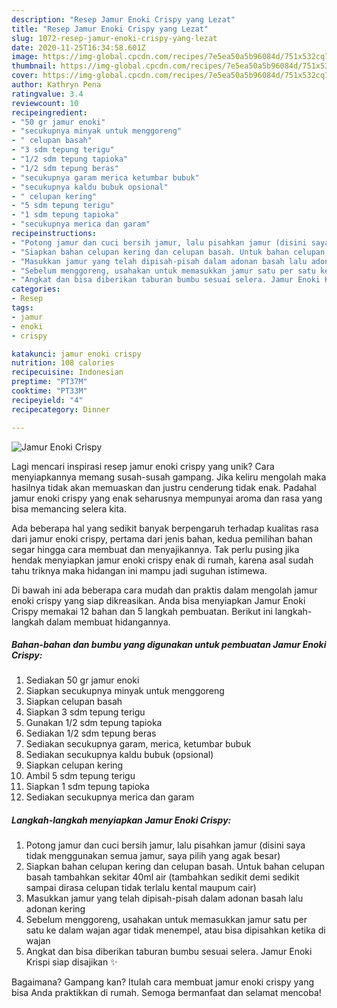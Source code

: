 ```yaml
---
description: "Resep Jamur Enoki Crispy yang Lezat"
title: "Resep Jamur Enoki Crispy yang Lezat"
slug: 1072-resep-jamur-enoki-crispy-yang-lezat
date: 2020-11-25T16:34:58.601Z
image: https://img-global.cpcdn.com/recipes/7e5ea50a5b96084d/751x532cq70/jamur-enoki-crispy-foto-resep-utama.jpg
thumbnail: https://img-global.cpcdn.com/recipes/7e5ea50a5b96084d/751x532cq70/jamur-enoki-crispy-foto-resep-utama.jpg
cover: https://img-global.cpcdn.com/recipes/7e5ea50a5b96084d/751x532cq70/jamur-enoki-crispy-foto-resep-utama.jpg
author: Kathryn Pena
ratingvalue: 3.4
reviewcount: 10
recipeingredient:
- "50 gr jamur enoki"
- "secukupnya minyak untuk menggoreng"
- " celupan basah"
- "3 sdm tepung terigu"
- "1/2 sdm tepung tapioka"
- "1/2 sdm tepung beras"
- "secukupnya garam merica ketumbar bubuk"
- "secukupnya kaldu bubuk opsional"
- " celupan kering"
- "5 sdm tepung terigu"
- "1 sdm tepung tapioka"
- "secukupnya merica dan garam"
recipeinstructions:
- "Potong jamur dan cuci bersih jamur, lalu pisahkan jamur (disini saya tidak menggunakan semua jamur, saya pilih yang agak besar)"
- "Siapkan bahan celupan kering dan celupan basah. Untuk bahan celupan basah tambahkan sekitar 40ml air (tambahkan sedikit demi sedikit sampai dirasa celupan tidak terlalu kental maupum cair)"
- "Masukkan jamur yang telah dipisah-pisah dalam adonan basah lalu adonan kering"
- "Sebelum menggoreng, usahakan untuk memasukkan jamur satu per satu ke dalam wajan agar tidak menempel, atau bisa dipisahkan ketika di wajan"
- "Angkat dan bisa diberikan taburan bumbu sesuai selera. Jamur Enoki Krispi siap disajikan ✨"
categories:
- Resep
tags:
- jamur
- enoki
- crispy

katakunci: jamur enoki crispy 
nutrition: 108 calories
recipecuisine: Indonesian
preptime: "PT37M"
cooktime: "PT33M"
recipeyield: "4"
recipecategory: Dinner

---
```



![Jamur Enoki Crispy](https://img-global.cpcdn.com/recipes/7e5ea50a5b96084d/751x532cq70/jamur-enoki-crispy-foto-resep-utama.jpg)

Lagi mencari inspirasi resep jamur enoki crispy yang unik? Cara menyiapkannya memang susah-susah gampang. Jika keliru mengolah maka hasilnya tidak akan memuaskan dan justru cenderung tidak enak. Padahal jamur enoki crispy yang enak seharusnya mempunyai aroma dan rasa yang bisa memancing selera kita.



Ada beberapa hal yang sedikit banyak berpengaruh terhadap kualitas rasa dari jamur enoki crispy, pertama dari jenis bahan, kedua pemilihan bahan segar hingga cara membuat dan menyajikannya. Tak perlu pusing jika hendak menyiapkan jamur enoki crispy enak di rumah, karena asal sudah tahu triknya maka hidangan ini mampu jadi suguhan istimewa.


Di bawah ini ada beberapa cara mudah dan praktis dalam mengolah jamur enoki crispy yang siap dikreasikan. Anda bisa menyiapkan Jamur Enoki Crispy memakai 12 bahan dan 5 langkah pembuatan. Berikut ini langkah-langkah dalam membuat hidangannya.

<!--inarticleads1-->

##### Bahan-bahan dan bumbu yang digunakan untuk pembuatan Jamur Enoki Crispy:

1. Sediakan 50 gr jamur enoki
1. Siapkan secukupnya minyak untuk menggoreng
1. Siapkan  celupan basah
1. Siapkan 3 sdm tepung terigu
1. Gunakan 1/2 sdm tepung tapioka
1. Sediakan 1/2 sdm tepung beras
1. Sediakan secukupnya garam, merica, ketumbar bubuk
1. Sediakan secukupnya kaldu bubuk (opsional)
1. Siapkan  celupan kering
1. Ambil 5 sdm tepung terigu
1. Siapkan 1 sdm tepung tapioka
1. Sediakan secukupnya merica dan garam




<!--inarticleads2-->

##### Langkah-langkah menyiapkan Jamur Enoki Crispy:

1. Potong jamur dan cuci bersih jamur, lalu pisahkan jamur (disini saya tidak menggunakan semua jamur, saya pilih yang agak besar)
1. Siapkan bahan celupan kering dan celupan basah. Untuk bahan celupan basah tambahkan sekitar 40ml air (tambahkan sedikit demi sedikit sampai dirasa celupan tidak terlalu kental maupum cair)
1. Masukkan jamur yang telah dipisah-pisah dalam adonan basah lalu adonan kering
1. Sebelum menggoreng, usahakan untuk memasukkan jamur satu per satu ke dalam wajan agar tidak menempel, atau bisa dipisahkan ketika di wajan
1. Angkat dan bisa diberikan taburan bumbu sesuai selera. Jamur Enoki Krispi siap disajikan ✨




Bagaimana? Gampang kan? Itulah cara membuat jamur enoki crispy yang bisa Anda praktikkan di rumah. Semoga bermanfaat dan selamat mencoba!
